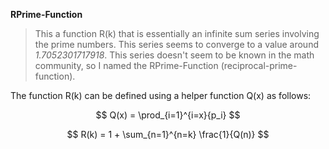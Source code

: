 **RPrime-Function**

> This a function R(k) that is essentially an infinite sum series involving the prime numbers. This series seems to converge to a value around *1.7052301717918*. This series doesn't seem to be known in the math community, so I named the RPrime-Function (reciprocal-prime-function).

The function R(k) can be defined using a helper function Q(x) as follows:

$$
Q(x) = \prod_{i=1}^{i=x}{p_i}
$$

$$
R(k) = 1 + \sum_{n=1}^{n=k} \frac{1}{Q(n)}
$$



